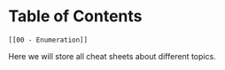 # Table of Contents

	[[00 - Enumeration]]

Here we will store all cheat sheets about different topics.